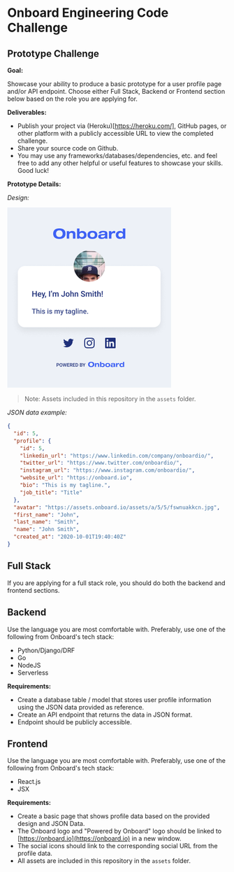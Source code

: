 # Onboard Engineering Code Challenge

## Prototype Challenge

**Goal:**

Showcase your ability to produce a basic prototype for a user profile page and/or API endpoint. Choose either Full Stack, Backend or Frontend section below based on the role you are applying for.

**Deliverables:**

- Publish your project via (Heroku)[https://heroku.com/], GitHub pages, or other platform with a publicly accessible URL to view the completed challenge.
- Share your source code on Github.
- You may use any frameworks/databases/dependencies, etc. and feel free to add any other helpful or useful features to showcase your skills. Good luck!

**Prototype Details:**

_Design:_

![mockup.png](./assets/mockup.png)

> Note: Assets included in this repository in the `assets` folder.

_JSON data example:_

```json
{
  "id": 5,
  "profile": {
    "id": 5,
    "linkedin_url": "https://www.linkedin.com/company/onboardio/",
    "twitter_url": "https://www.twitter.com/onboardio/",
    "instagram_url": "https://www.instagram.com/onboardio/",
    "website_url": "https://onboard.io",
    "bio": "This is my tagline.",
    "job_title": "Title"
  },
  "avatar": "https://assets.onboard.io/assets/a/5/5/fswnuakkcn.jpg",
  "first_name": "John",
  "last_name": "Smith",
  "name": "John Smith",
  "created_at": "2020-10-01T19:40:40Z"
}
```

## Full Stack

If you are applying for a full stack role, you should do both the backend and frontend sections.

## Backend

Use the language you are most comfortable with. Preferably, use one of the following from Onboard's tech stack:

- Python/Django/DRF
- Go
- NodeJS
- Serverless

**Requirements:**

- Create a database table / model that stores user profile information using the JSON data provided as reference.
- Create an API endpoint that returns the data in JSON format.
- Endpoint should be publicly accessible.

## Frontend

Use the language you are most comfortable with. Preferably, use one of the following from Onboard's tech stack:

- React.js
- JSX

**Requirements:**

- Create a basic page that shows profile data based on the provided design and JSON Data.
- The Onboard logo and "Powered by Onboard" logo should be linked to [https://onboard.io](https://onboard.io) in a new window.
- The social icons should link to the corresponding social URL from the profile data.
- All assets are included in this repository in the `assets` folder.
